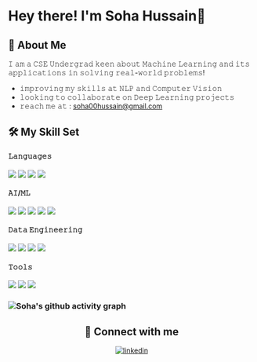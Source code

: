 # Hey there! I'm Soha Hussain👋
## :book: About Me
 𝙸 𝚊𝚖 𝚊 𝙲𝚂𝙴  𝚄𝚗𝚍𝚎𝚛𝚐𝚛𝚊𝚍  𝚔𝚎𝚎𝚗  𝚊𝚋𝚘𝚞𝚝  𝙼𝚊𝚌𝚑𝚒𝚗𝚎  𝙻𝚎𝚊𝚛𝚗𝚒𝚗𝚐  𝚊𝚗𝚍  𝚒𝚝𝚜  𝚊𝚙𝚙𝚕𝚒𝚌𝚊𝚝𝚒𝚘𝚗𝚜  𝚒𝚗  𝚜𝚘𝚕𝚟𝚒𝚗𝚐  𝚛𝚎𝚊𝚕-𝚠𝚘𝚛𝚕𝚍  𝚙𝚛𝚘𝚋𝚕𝚎𝚖𝚜!
 
 - 𝚒𝚖𝚙𝚛𝚘𝚟𝚒𝚗𝚐 𝚖𝚢 𝚜𝚔𝚒𝚕𝚕𝚜 𝚊𝚝 𝙽𝙻𝙿 𝚊𝚗𝚍 𝙲𝚘𝚖𝚙𝚞𝚝𝚎𝚛 𝚅𝚒𝚜𝚒𝚘𝚗
 - 𝚕𝚘𝚘𝚔𝚒𝚗𝚐 𝚝𝚘 𝚌𝚘𝚕𝚕𝚊𝚋𝚘𝚛𝚊𝚝𝚎 𝚘𝚗 𝙳𝚎𝚎𝚙 𝙻𝚎𝚊𝚛𝚗𝚒𝚗𝚐 𝚙𝚛𝚘𝚓𝚎𝚌𝚝𝚜
 - 𝚛𝚎𝚊𝚌𝚑 𝚖𝚎 𝚊𝚝 : <soha00hussain@gmail.com>

## 🛠️ My Skill Set
#### 𝙻𝚊𝚗𝚐𝚞𝚊𝚐𝚎𝚜
<img src = "https://img.shields.io/badge/Python-FFD43B?style=for-the-badge&logo=python&logoColor=darkgreen"/> <img src = "https://img.shields.io/badge/C-00599C?style=for-the-badge&logo=c&logoColor=white"/>
 <img src = "https://img.shields.io/badge/C%2B%2B-00599C?style=for-the-badge&logo=c%2B%2B&logoColor=white"/>
 <img src = "https://img.shields.io/badge/Java-ED8B00?style=for-the-badge&logo=java&logoColor=white"/>
 
 #### 𝙰𝙸/𝙼𝙻
 <img src = "https://img.shields.io/badge/scikit_learn-F7931E?style=for-the-badge&logo=scikit-learn&logoColor=white"/> <img src = "https://img.shields.io/badge/OpenCV-27338e?style=for-the-badge&logo=OpenCV&logoColor=white"/>
 <img src = "https://img.shields.io/badge/TensorFlow-FF6F00?style=for-the-badge&logo=TensorFlow&logoColor=white"/>
 <img src = "https://img.shields.io/badge/Keras-D00000?style=for-the-badge&logo=Keras&logoColor=white"/>
 <img src = "https://img.shields.io/badge/hugging face-FFA910?style=for-the-badge&logo=huggingface&logoColor=white"/>
 
 #### 𝙳𝚊𝚝𝚊 𝙴𝚗𝚐𝚒𝚗𝚎𝚎𝚛𝚒𝚗𝚐
 <img src = "https://img.shields.io/badge/Numpy-777BB4?style=for-the-badge&logo=numpy&logoColor=white"/>  <img src = "https://img.shields.io/badge/Pandas-2C2D72?style=for-the-badge&logo=pandas&logoColor=white"/>
  <img src = "https://img.shields.io/badge/Plotly-239120?style=for-the-badge&logo=plotly&logoColor=white"/>
  <img src = "https://img.shields.io/badge/matplotlib-004088?style=for-the-badge&logo=matplotlib&logoColor=white"/> 
  
  
 #### 𝚃𝚘𝚘𝚕𝚜
 <img src = "https://img.shields.io/badge/Google_Cloud-4285F4?style=for-the-badge&logo=google-cloud&logoColor=white"/> <img src = "https://img.shields.io/badge/microsoft%20azure-0089D6?style=for-the-badge&logo=microsoft-azure&logoColor=white"/>
 <img src = "https://img.shields.io/badge/Figma-F24E1E?style=for-the-badge&logo=figma&logoColor=white"/>

 ### ![Soha's github activity graph](https://activity-graph.herokuapp.com/graph?username=SohaHussain&theme=nord) 
 
<div align="center">
 
## 🔗 Connect with me
<div align="center">

<a href="https://www.linkedin.com/in/soha-hussain/" target="_blank">
<img src=https://img.shields.io/badge/linkedin-%231E77B5.svg?&style=for-the-badge&logo=linkedin&logoColor=white alt=linkedin style="margin-bottom: 5px;" />
</a>


 
 
</div>  
  





